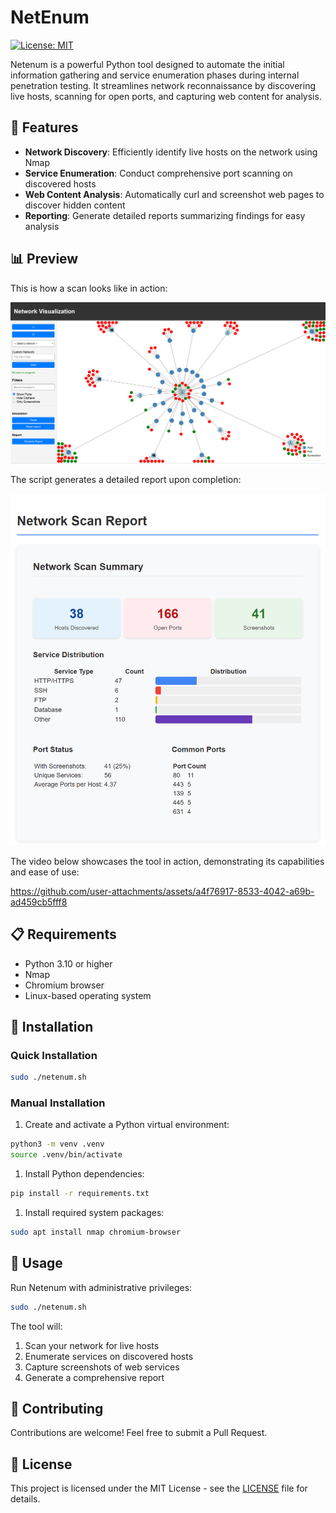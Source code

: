# NetEnum

[![License: MIT](https://img.shields.io/badge/License-MIT-blue.svg)](LICENSE)

Netenum is a powerful Python tool designed to automate the initial information gathering and service enumeration phases during internal penetration testing. It streamlines network reconnaissance by discovering live hosts, scanning for open ports, and capturing web content for analysis.

## 🚀 Features

- **Network Discovery**: Efficiently identify live hosts on the network using Nmap
- **Service Enumeration**: Conduct comprehensive port scanning on discovered hosts
- **Web Content Analysis**: Automatically curl and screenshot web pages to discover hidden content
- **Reporting**: Generate detailed reports summarizing findings for easy analysis

## 📊 Preview

This is how a scan looks like in action:

![Scan preview](images/home.png)

The script generates a detailed report upon completion:

![Network Scan Report](images/report.png)

The video below showcases the tool in action, demonstrating its capabilities and ease of use:



https://github.com/user-attachments/assets/a4f76917-8533-4042-a69b-ad459cb5fff8




## 📋 Requirements

- Python 3.10 or higher
- Nmap
- Chromium browser
- Linux-based operating system

## 🔧 Installation

### Quick Installation

```bash
sudo ./netenum.sh
```

### Manual Installation

1. Create and activate a Python virtual environment:

  ```bash
  python3 -m venv .venv
  source .venv/bin/activate
  ```

1. Install Python dependencies:

  ```bash
  pip install -r requirements.txt
  ```

1. Install required system packages:

  ```bash
  sudo apt install nmap chromium-browser
  ```

## 📝 Usage

Run Netenum with administrative privileges:

```bash
sudo ./netenum.sh
```

The tool will:

1. Scan your network for live hosts
2. Enumerate services on discovered hosts
3. Capture screenshots of web services
4. Generate a comprehensive report

## 🤝 Contributing

Contributions are welcome! Feel free to submit a Pull Request.

## 📄 License

This project is licensed under the MIT License - see the [LICENSE](LICENSE) file for details.
